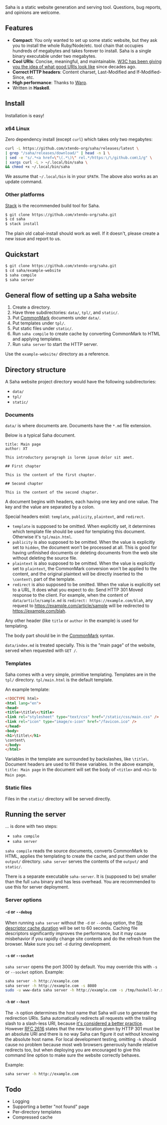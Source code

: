 Saha is a static website generation and serving tool. Questions, bug reports, and opinions are welcome.

## Features

- **Compact**: You only wanted to set up some static website, but they ask you to install the whole Ruby/Node/etc. tool chain that occupies hundreds of megabytes and takes forever to install. Saha is a single binary executable under two megabytes.
- **Cool URIs**: Concise, meaningful, and maintainable. [W3C has been giving you the idea of what good URIs look like](http://www.w3.org/Provider/Style/URI.html) since decades ago.
- **Correct HTTP headers**: Content charset, Last-Modified and If-Modified-Since, etc.
- **High performance**: Thanks to [Warp](http://www.aosabook.org/en/posa/warp.html).
- Written in **Haskell**.

## Install

Installation is easy!

### x64 Linux

Zero dependency install (except `curl`) which takes only two megabytes:

```sh
curl -L https://github.com/xtendo-org/saha/releases/latest \
| grep "/saha/releases/download/" | head -n 1 \
| sed -e "s/.*<a href=\"\(.*\)\" rel.*/https:\/\/github.com\1/g" \
| xargs curl -L > ~/.local/bin/saha \
&& chmod +x ~/.local/bin/saha
```

We assume that `~/.local/bin` is in your `$PATH`. The above also works as an update command.

### Other platforms

[Stack](https://github.com/commercialhaskell/stack) is the recommended build tool for Saha.

```sh
$ git clone https://github.com/xtendo-org/saha.git
$ cd saha
$ stack install
```

The plain old cabal-install should work as well. If it doesn't, please create a new issue and report to us.

## Quickstart

```sh
$ git clone https://github.com/xtendo-org/saha.git
$ cd saha/example-website
$ saha compile
$ saha server
```

## General flow of setting up a Saha website

1. Create a directory.
1. Have three subdirectories: `data/`, `tpl/`, and `static/`.
1. Put [CommonMark](http://commonmark.org/) documents under `data/`.
1. Put templates under `tpl/`.
1. Put static files under `static/`.
1. Run `saha compile` to create cache by converting CommonMark to HTML and applying templates.
1. Run `saha server` to start the HTTP server.

Use the `example-website/` directory as a reference.

## Directory structure

A Saha website project directory would have the following subdirectories:

- `data/`
- `tpl/`
- `static/`

### Documents

`data/` is where documents are. Documents have the `*.md` file extension.

Below is a typical Saha document.

    title: Main page
    author: XT

    This introductory paragraph is lorem ipsum dolor sit amet.

    ## First chapter

    This is the content of the first chapter.

    ## Second chapter

    This is the content of the second chapter.

A document begins with headers, each having one key and one value. The key and the value are separated by a colon.

Special headers exist: `template`, `publicity`, `plaintext`, and `redirect`.

- `template` is supposed to be omitted. When explicitly set, it determines which template file should be used for templating this document. Otherwise it's `tpl/main.html`.
- `publicity` is also supposed to be omitted. When the value is explicitly set to `hidden`, the document won't be processed at all. This is good for having unfinished documents or deleting documents from the web site without deleting the source file.
- `plaintext` is also supposed to be omitted. When the value is explicitly set to `plaintext`, the CommonMark conversion won't be applied to the content, and the original plaintext will be directly inserted to the `\content\` part of the template.
- `redirect` is also supposed to be omitted. When the value is explicitly set to a URL, It does what you expect to do: Send HTTP 301 Moved response to the client. For example, when the content of `data/article/sample.md` is `redirect: https://example.com/blah`, any request to <https://example.com/article/sample> will be redirected to <https://example.com/blah>.

Any other header (like `title` or `author` in the example) is used for templating.

The body part should be in the [CommonMark](http://commonmark.org/) syntax.

`data/index.md` is treated specially. This is the "main page" of the website, served when requested with `GET /`.

### Templates

Saha comes with a very simple, primitive templating. Templates are in the `tpl/` directory. `tpl/main.html` is the default template.

An example template:

```html
<!DOCTYPE html>
<html lang="en">
<head>
<title>\title\</title>
<link rel="stylesheet" type="text/css" href="/static/css/main.css" />
<link rel="icon" type="image/x-icon" href="/favicon.ico" />
</head>
<body>
<h1>\title\</h1>
\content\
</body>
</html>
```

Variables in the template are surrounded by backslashes, like `\title\`. Document headers are used to fill these variables. In the above example, `title: Main page` in the document will set the body of `<title>` and `<h1>` to `Main page`.

### Static files

Files in the `static/` directory will be served directly.

## Running the server

&hellip; is done with two steps:

- `saha compile`
- `saha server`

`saha compile` reads the source documents, converts CommonMark to HTML, applies the templating to create the cache, and put them under the `output/` directory. `saha server` serves the contents of the `output/` and `static/`.

There is a separate executable `saha-server`. It is (supposed to be) smaller than the full `saha` binary and has less overhead. You are recommended to use this for server deployment.

### Server options

#### `-d` or `--debug`

When running `saha server` without the `-d` or `--debug` option, the [file descriptor cache duration](http://www.yesodweb.com/blog/2012/09/caching-fd) will be set to 60 seconds. Caching file descriptors significantly improves the performance, but it may cause misbehavior if you rapidly change site contents and do the refresh from the browser. Make sure you set `-d` during development.

#### `-s` or `--socket`

`saha server` opens the port 3000 by default. You may override this with `-s` or `--socket` option. Example:

```sh
saha server -h http://example.com
saha server -h http://example.com -s 8080
sudo -u www-data saha server -h http://example.com -s /tmp/haskell-kr.socket
```

#### `-h` or `--host`

The `-h` option determines the host name that Saha will use to generate the redirection URIs. Saha automatically redirects all requests with the trailing slash to a slash-less URI, because [it's considered a better practice](https://googlewebmastercentral.blogspot.com/2010/04/to-slash-or-not-to-slash.html). However [RFC 2616](https://tools.ietf.org/html/rfc2616#section-10.3.2) states that the new location given by HTTP 301 must be an absolute URI and there is no way Saha can figure it out without knowing the absolute host name. For local development testing, omitting `-h` should cause no problem because most web browsers generously handle relative redirects too, but when deploying you are encouraged to give this command line option to make sure the website correctly behaves.

Example:

```sh
saha server -h http://example.com
```

## Todo

- Logging
- Supporting a better "not found" page
- Per-directory templates
- Compressed cache

